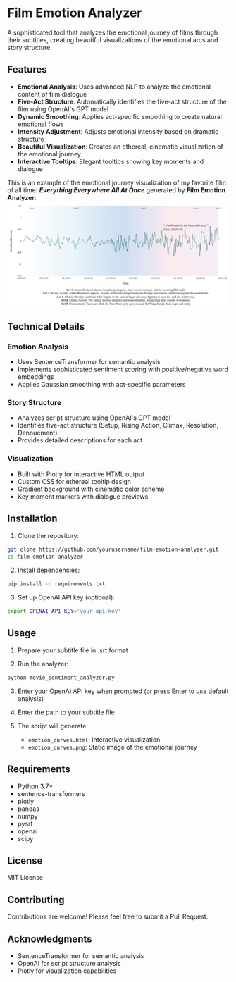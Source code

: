 # Film Emotion Analyzer

A sophisticated tool that analyzes the emotional journey of films through their subtitles, creating beautiful visualizations of the emotional arcs and story structure.

## Features

- **Emotional Analysis**: Uses advanced NLP to analyze the emotional content of film dialogue
- **Five-Act Structure**: Automatically identifies the five-act structure of the film using OpenAI's GPT model
- **Dynamic Smoothing**: Applies act-specific smoothing to create natural emotional flows
- **Intensity Adjustment**: Adjusts emotional intensity based on dramatic structure
- **Beautiful Visualization**: Creates an ethereal, cinematic visualization of the emotional journey
- **Interactive Tooltips**: Elegant tooltips showing key moments and dialogue

This is an example of the emotional journey visualization of my favorite film of all time: ***Everything Everywhere All At Once*** generated by **Film Emotion Analyzer**:
![Emotional Arc of Everything Everywhere All At Once](eeaao.jpg)

## Technical Details

### Emotion Analysis
- Uses SentenceTransformer for semantic analysis
- Implements sophisticated sentiment scoring with positive/negative word embeddings
- Applies Gaussian smoothing with act-specific parameters

### Story Structure
- Analyzes script structure using OpenAI's GPT model
- Identifies five-act structure (Setup, Rising Action, Climax, Resolution, Denouement)
- Provides detailed descriptions for each act

### Visualization
- Built with Plotly for interactive HTML output
- Custom CSS for ethereal tooltip design
- Gradient background with cinematic color scheme
- Key moment markers with dialogue previews

## Installation

1. Clone the repository:
```bash
git clone https://github.com/yourusername/film-emotion-analyzer.git
cd film-emotion-analyzer
```

2. Install dependencies:
```bash
pip install -r requirements.txt
```

3. Set up OpenAI API key (optional):
```bash
export OPENAI_API_KEY='your-api-key'
```

## Usage

1. Prepare your subtitle file in .srt format

2. Run the analyzer:
```bash
python movie_sentiment_analyzer.py
```

3. Enter your OpenAI API key when prompted (or press Enter to use default analysis)

4. Enter the path to your subtitle file

5. The script will generate:
   - `emotion_curves.html`: Interactive visualization
   - `emotion_curves.png`: Static image of the emotional journey

## Requirements

- Python 3.7+
- sentence-transformers
- plotly
- pandas
- numpy
- pysrt
- openai
- scipy

## License

MIT License

## Contributing

Contributions are welcome! Please feel free to submit a Pull Request.

## Acknowledgments

- SentenceTransformer for semantic analysis
- OpenAI for script structure analysis
- Plotly for visualization capabilities 
